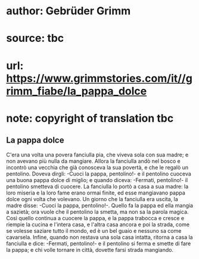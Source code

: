 # author: Gebrüder Grimm
# source: tbc
# url: https://www.grimmstories.com/it//grimm_fiabe/la_pappa_dolce
# note: copyright of translation tbc

## La pappa dolce 

C'era una volta una povera fanciulla pia, che viveva sola con sua
madre; e non avevano più nulla da mangiare. Allora la fanciulla andò nel
bosco e incontrò una vecchia che già conosceva la sua povertà, e che le
regalò un pentolino. Doveva dirgli: -Cuoci la pappa, pentolino!- e il
pentolino cuoceva una buona pappa dolce di miglio; e quando diceva:
-Fermati, pentolino!- il pentolino smetteva di cuocere. La fanciulla lo
portò a casa a sua madre: la loro miseria e la loro fame erano ormai
finite, ed esse mangiavano pappa dolce ogni volta che volevano. Un
giorno che la fanciulla era uscita, la madre disse: -Cuoci la pappa,
pentolino!-. Quello fa la pappa ed ella mangia a sazietà; ora vuole che
il pentolino la smetta, ma non sa la parola magica. Così quello continua
a cuocere la pappa, e la pappa trabocca e cresce e riempie la cucina e
l'intera casa, e l'altra casa ancora e poi la strada, come se volesse
saziare tutto il mondo, ed è un bel guaio e nessuno sa come cavarsela.
Infine, quando non restava una sola casa intatta, ritorna a casa la
fanciulla e dice: -Fermati, pentolino!- e il pentolino si ferma e smette
di fare la pappa; e chi volle tornare in città, dovette farsi strada
mangiando.
